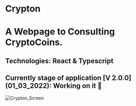 # Crypton

# A Webpage to Consulting CryptoCoins.

## Technologies: React & Typescript

## Currently stage of application [V 2.0.0] (01_03_2022): Working on it :construction:

![Crypton_Screen](https://user-images.githubusercontent.com/59401287/156274769-9608aacc-f0fe-42ec-a1d2-dc6c484d3125.png)
